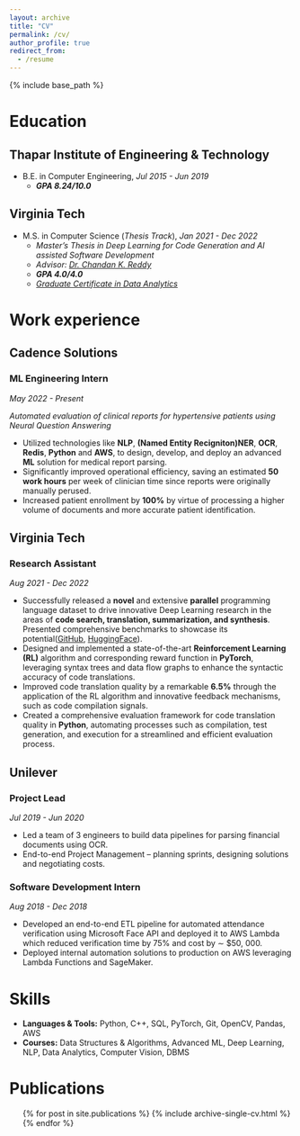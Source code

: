 ```yaml
---
layout: archive
title: "CV"
permalink: /cv/
author_profile: true
redirect_from:
  - /resume
---
```


{% include base_path %}

Education
======
<h2>Thapar Institute of Engineering & Technology</h2>

* B.E. in Computer Engineering, *Jul 2015 - Jun 2019*
  * ***GPA 8.24/10.0***

<h2>Virginia Tech</h2>

* M.S. in Computer Science (*Thesis Track*), *Jan 2021 - Dec 2022*
  * *Master’s Thesis in Deep Learning for Code Generation and AI assisted Software Development*
  * *Advisor: [Dr. Chandan K. Reddy](https://people.cs.vt.edu/reddy/)*
  * ***GPA 4.0/4.0***
  * *[Graduate Certificate in Data Analytics](https://www.michaelsutter.com/ediploma?fn=diplomastatuscheck&key=02000000ffd21ae1c9aa397065f48993e175be119b2c8558268e0c474a8dcb2e815e8797d2d83a7a62300a5890b6aa379f2cfe444fa8e5417935b361b5669a92c903290d)*

Work experience
======
<h2>Cadence Solutions</h2>

  <h3>ML Engineering Intern</h3>
  
  *May 2022 - Present*
  
  *Automated evaluation of clinical reports for hypertensive patients using Neural Question Answering*
  * Utilized technologies like **NLP**, **(Named Entity Recigniton)NER**, **OCR**, **Redis**, **Python** and **AWS**, to design, develop, and deploy an advanced **ML** solution for medical report parsing.
  * Significantly improved operational efficiency, saving an estimated **50 work hours** per week of clinician time since reports were originally manually perused.
  * Increased patient enrollment by **100%** by virtue of processing a higher volume of documents and more accurate patient identification.

<h2>Virginia Tech</h2>

  <h3>Research Assistant</h3>

  *Aug 2021 - Dec 2022*

  * Successfully released a **novel** and extensive **parallel** programming language dataset to drive innovative Deep Learning research in the areas of **code search, translation, summarization, and synthesis**. Presented comprehensive benchmarks to showcase its potential([GitHub](https://github.com/reddy-lab-code-research/XLCoST), [HuggingFace](https://huggingface.co/datasets/codeparrot/xlcost-text-to-code)).
  * Designed and implemented a state-of-the-art **Reinforcement Learning (RL)** algorithm and corresponding reward function in **PyTorch**, leveraging syntax trees and data flow graphs to enhance the syntactic accuracy of code translations.
  * Improved code translation quality by a remarkable **6.5%** through the application of the RL algorithm and innovative feedback mechanisms, such as code compilation signals.
  * Created a comprehensive evaluation framework for code translation quality in **Python**, automating processes such as compilation, test generation, and execution for a streamlined and efficient evaluation process.

<h2>Unilever</h2>

  <h3>Project Lead</h3>

  *Jul 2019 - Jun 2020*
  * Led a team of 3 engineers to build data pipelines for parsing financial documents using OCR.
  * End-to-end Project Management – planning sprints, designing solutions and negotiating costs.

  <h3>Software Development Intern</h3>

  *Aug 2018 - Dec 2018*
  * Developed an end-to-end ETL pipeline for automated attendance verification using Microsoft Face API and deployed it to AWS Lambda which reduced verification time by 75% and cost by ∼ $50, 000.
  * Deployed internal automation solutions to production on AWS leveraging Lambda Functions and SageMaker.


Skills
======
* **Languages & Tools:** Python, C++, SQL, PyTorch, Git, OpenCV, Pandas, AWS
* **Courses:** Data Structures & Algorithms, Advanced ML, Deep Learning, NLP, Data Analytics, Computer Vision, DBMS


Publications
======
  <ul>{% for post in site.publications %}
    {% include archive-single-cv.html %}
  {% endfor %}</ul>
  

